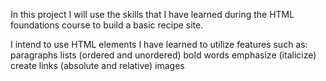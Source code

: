 In this project I will use the skills that I have learned during the HTML foundations course to build a basic recipe site.

I intend to use HTML elements I have learned to utilize features such as:
paragraphs
lists (ordered and unordered)
bold words
emphasize (italicize)
create links (absolute and relative)
images